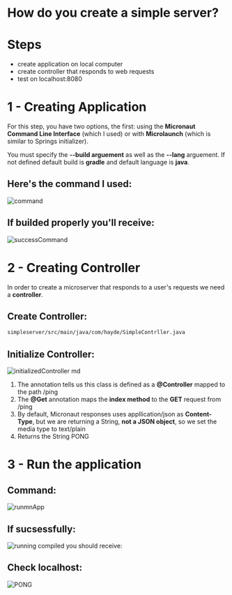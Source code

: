 # How do you create a simple server? 

# Steps 
- create application on local computer 
- create controller that responds to web requests 
- test on localhost:8080 

# 1 - Creating Application 
For this step, you have two options, the first: using the **Micronaut Command Line Interface** (which I used) or with **Microlaunch** (which is similar to Springs initializer). 

You must specify the **--build arguement** as well as the **--lang** arguement. If not defined default build is **gradle** and default language is **java**. 

## Here's the command I used: 
![command](https://user-images.githubusercontent.com/109105989/201495738-c80fff77-d5fe-4747-94e4-c186a3e61be7.png)

## If builded properly you'll receive: 
![successCommand](https://user-images.githubusercontent.com/109105989/201495748-52b83648-ddb8-4104-91ca-d9ede5e02a71.png)

# 2 - Creating Controller 
In order to create a microserver that responds to a user's requests we need a **controller**. 

## Create Controller: 
```bash 
simpleserver/src/main/java/com/hayde/SimpleContrller.java
```
## Initialize Controller: 
![initializedController md](https://user-images.githubusercontent.com/109105989/201496230-37350555-9b66-4d94-b06f-4376f1b80b36.png)

1. The annotation tells us this class is defined as a **@Controller** mapped to the path /ping 
2. The **@Get** annotation maps the **index method** to the **GET** request from /ping
3. By default, Micronaut responses uses appllication/json as **Content-Type**, but we are returning a String, **not a JSON object**, so we set
  the media type to text/plain
4. Returns the String PONG

# 3 - Run the application 

## Command: 
![runmnApp](https://user-images.githubusercontent.com/109105989/201496482-1749199d-04b0-47fe-a67e-74e1a3eae279.png)
## If sucsessfully:  
![running](https://user-images.githubusercontent.com/109105989/201496514-8cd61b0b-4725-43fa-a8ec-26f915cbc4e3.png)
compiled you should receive: 
## Check localhost: 
![PONG](https://user-images.githubusercontent.com/109105989/201496530-a70f1d3b-4e87-490d-97b7-fc1433e4a87a.png)


